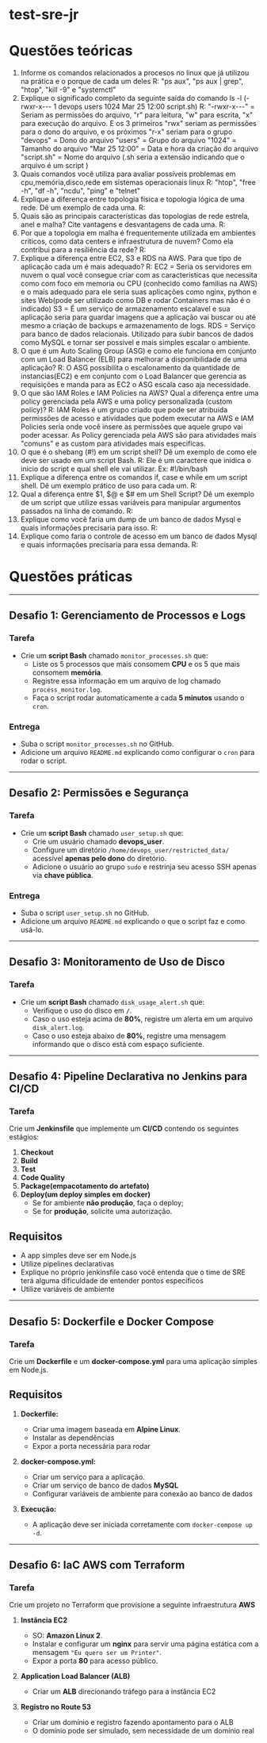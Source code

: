 # test-sre-jr

# Questões teóricas
1. Informe os comandos relacionados a procesos no linux que já utilizou na prática e o porque de cada um deles
    R: "ps aux", "ps aux | grep", "htop", "kill -9" e "systemctl" 
2. Explique o significado completo da seguinte saída do comando ls -l (-rwxr-x--- 1 devops users 1024 Mar 25 12:00 script.sh)
    R: "-rwxr-x---" = Seriam as permissões do arquivo, "r" para leitura, "w" para escrita, "x" para execução do arquivo. E os 3 primeiros "rwx" seriam as permissões para o dono do arquivo, e os próximos "r-x" seriam para o grupo
    "devops" = Dono do arquivo 
    "users" = Grupo do arquivo
    "1024" = Tamanho do arquivo
    "Mar 25 12:00" = Data e hora da criação do arquivo
    "script.sh" =  Nome do arquivo (.sh seria a extensão indicando que o arquivo é um script )
3. Quais comandos você utiliza para avaliar possíveis problemas em cpu,memória,disco,rede em sistemas operacionais linux
    R: "htop", "free -h", "df -h", "ncdu", "ping" e "telnet" 
4. Explique a diferença entre topologia física e topologia lógica de uma rede. Dê um exemplo de cada uma.
    R: 
5. Quais são as principais características das topologias de rede estrela, anel e malha? Cite vantagens e desvantagens de cada uma.
    R: 
6. Por que a topologia em malha é frequentemente utilizada em ambientes críticos, como data centers e infraestrutura de nuvem? Como ela contribui para a resiliência da rede?
    R:
7. Explique a diferença entre EC2, S3 e RDS na AWS. Para que tipo de aplicação cada um é mais adequado?
    R: EC2 = Seria os servidores em nuvem o qual você consegue criar com as caracteristicas que necessita como com foco em memoria ou CPU (conhecido como familias na AWS) e o mais adequado para ele seria suas aplicações como nginx, python e sites Web(pode ser utilizado como DB e rodar Containers mas não é o indicado)
    S3 = É um serviço de armazenamento escalavel e sua aplicação seria para guardar imagens que a aplicação vai buscar ou até mesmo a criação de backups e armazenamento de logs.
    RDS = Serviço para banco de dados relacionais. Utilizado para subir bancos de dados como MySQL e tornar ser possivel e mais simples escalar o ambiente.
8. O que é um Auto Scaling Group (ASG) e como ele funciona em conjunto com um Load Balancer (ELB) para melhorar a disponibilidade de uma aplicação?
    R: O ASG possibilita o escalonamento da quantidade de instancias(EC2) e em conjunto com o Load Balancer que gerencia as requisições e manda para as EC2 o ASG escala caso aja necessidade.
9. O que são IAM Roles e IAM Policies na AWS? Qual a diferença entre uma policy gerenciada pela AWS e uma policy personalizada (custom policy)?
    R: IAM Roles é um grupo criado que pode ser atribuida permissões de acesso e atividades que podem executar na AWS e IAM Policies seria onde você insere as permissões que aquele grupo vai poder acessar. As Policy gerenciada pela AWS são para atividades mais "comuns" e as custom para atividades mais especificas.  
10. O que é o shebang (#!) em um script shell? Dê um exemplo de como ele deve ser usado em um script Bash.
    R: Ele é um caractere que inidica o inicio do script e qual shell ele vai utilizar. 
        Ex: #!/bin/bash
11. Explique a diferença entre os comandos if, case e while em um script shell. Dê um exemplo prático de uso para cada um.
    R: 
12. Qual a diferença entre $1, $@ e $# em um Shell Script? Dê um exemplo de um script que utilize essas variáveis para manipular argumentos passados na linha de comando.
    R:
13. Explique como você faria um dump de um banco de dados Mysql e quais informações precisaria para isso.
    R:
14. Explique como faria o controle de acesso em um banco de dados Mysql e quais informações precisaria para essa demanda.
    R:

# Questões práticas

---

## Desafio 1: Gerenciamento de Processos e Logs

### Tarefa  
- Crie um **script Bash** chamado `monitor_processes.sh` que:  
  - Liste os 5 processos que mais consomem **CPU** e os 5 que mais consomem **memória**.  
  - Registre essa informação em um arquivo de log chamado `process_monitor.log`.  
  - Faça o script rodar automaticamente a cada **5 minutos** usando o `cron`.  

### Entrega  
- Suba o script `monitor_processes.sh` no GitHub.  
- Adicione um arquivo `README.md` explicando como configurar o `cron` para rodar o script.  

---

## Desafio 2: Permissões e Segurança

### Tarefa  
- Crie um **script Bash** chamado `user_setup.sh` que:  
  - Crie um usuário chamado **devops_user**.  
  - Configure um diretório `/home/devops_user/restricted_data/` acessível **apenas pelo dono** do diretório.  
  - Adicione o usuário ao grupo `sudo` e restrinja seu acesso SSH apenas via **chave pública**.  

### Entrega  
- Suba o script `user_setup.sh` no GitHub.  
- Adicione um arquivo `README.md` explicando o que o script faz e como usá-lo.  

---

## Desafio 3: Monitoramento de Uso de Disco

### Tarefa  
- Crie um **script Bash** chamado `disk_usage_alert.sh` que:  
  - Verifique o uso do disco em **`/`**.  
  - Caso o uso esteja acima de **80%**, registre um alerta em um arquivo `disk_alert.log`.  
  - Caso o uso esteja abaixo de **80%**, registre uma mensagem informando que o disco está com espaço suficiente.  

---

## Desafio 4: Pipeline Declarativa no Jenkins para CI/CD

### Tarefa  
Crie um **Jenkinsfile** que implemente um **CI/CD** contendo os seguintes estágios:  

1. **Checkout**
2. **Build**
3. **Test**
4. **Code Quality**
5. **Package(empacotamento do artefato)**
6. **Deploy(um deploy simples em docker)**
   - Se for ambiente **não produção**, faça o deploy;
   - Se for **produção**, solicite uma autorização.

## Requisitos
- A app simples deve ser em Node.js
- Utilize pipelines declarativas
- Explique no próprio jenkinsfile caso você entenda que o time de SRE terá alguma dificuldade de entender pontos específicos
- Utilize variáveis de ambiente

---

## Desafio 5: Dockerfile e Docker Compose  

### Tarefa  
Crie um **Dockerfile** e um **docker-compose.yml** para uma aplicação simples em Node.js.

## Requisitos
1. **Dockerfile:**
   - Criar uma imagem baseada em **Alpine Linux**.
   - Instalar as dependências
   - Expor a porta necessária para rodar

2. **docker-compose.yml:**
   - Criar um serviço para a aplicação.
   - Criar um serviço de banco de dados **MySQL**
   - Configurar variáveis de ambiente para conexão ao banco de dados

3. **Execução:**
   - A aplicação deve ser iniciada corretamente com `docker-compose up -d`.

---

## Desafio 6: IaC AWS com Terraform  

### Tarefa  
Crie um projeto no Terraform que provisione a seguinte infraestrutura **AWS**

1. **Instância EC2**  
   - SO: **Amazon Linux 2**.  
   - Instalar e configurar um **nginx** para servir uma página estática com a mensagem `"Eu quero ser um Printer"`.
   - Expor a porta **80** para acesso público.

2. **Application Load Balancer (ALB)**  
   - Criar um **ALB** direcionando tráfego para a instância EC2

3. **Registro no Route 53**
   - Criar um domínio e registro fazendo apontamento para o ALB
   - O domínio pode ser simulado, sem necessidade de um domínio real
